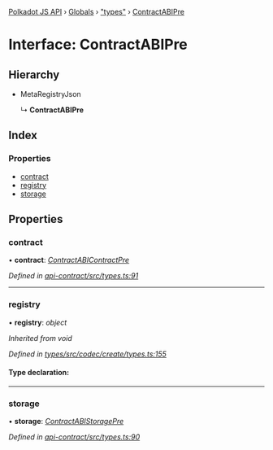[Polkadot JS API](../README.md) › [Globals](../globals.md) › ["types"](../modules/_types_.md) › [ContractABIPre](_types_.contractabipre.md)

# Interface: ContractABIPre

## Hierarchy

* MetaRegistryJson

  ↳ **ContractABIPre**

## Index

### Properties

* [contract](_types_.contractabipre.md#contract)
* [registry](_types_.contractabipre.md#registry)
* [storage](_types_.contractabipre.md#storage)

## Properties

###  contract

• **contract**: *[ContractABIContractPre](_types_.contractabicontractpre.md)*

*Defined in [api-contract/src/types.ts:91](https://github.com/polkadot-js/api/blob/89700f98c5/packages/api-contract/src/types.ts#L91)*

___

###  registry

• **registry**: *object*

*Inherited from void*

*Defined in [types/src/codec/create/types.ts:155](https://github.com/polkadot-js/api/blob/89700f98c5/packages/types/src/codec/create/types.ts#L155)*

#### Type declaration:

___

###  storage

• **storage**: *[ContractABIStoragePre](../modules/_types_.md#contractabistoragepre)*

*Defined in [api-contract/src/types.ts:90](https://github.com/polkadot-js/api/blob/89700f98c5/packages/api-contract/src/types.ts#L90)*
